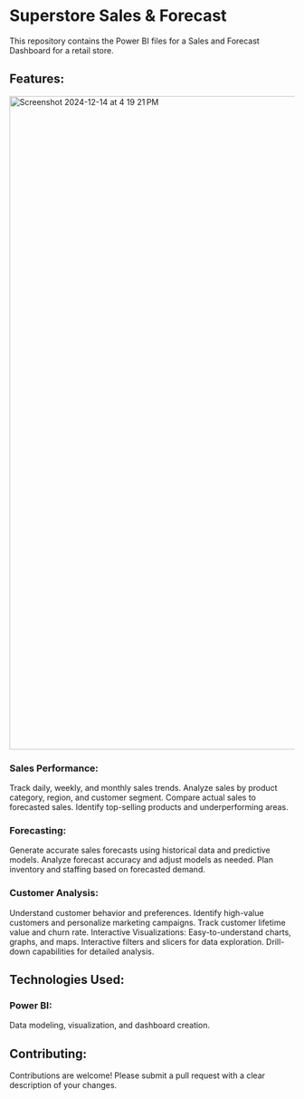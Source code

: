 # Superstore Sales & Forecast

This repository contains the Power BI files for a Sales and Forecast Dashboard for a retail store.

## Features:

<img width="1154" alt="Screenshot 2024-12-14 at 4 19 21 PM" src="https://github.com/user-attachments/assets/0cf4cea8-451a-44cd-a13b-a04e582beddb" />

### Sales Performance:
Track daily, weekly, and monthly sales trends.
Analyze sales by product category, region, and customer segment.
Compare actual sales to forecasted sales.
Identify top-selling products and underperforming areas.
### Forecasting:
Generate accurate sales forecasts using historical data and predictive models.
Analyze forecast accuracy and adjust models as needed.
Plan inventory and staffing based on forecasted demand.
### Customer Analysis:
Understand customer behavior and preferences.
Identify high-value customers and personalize marketing campaigns.
Track customer lifetime value and churn rate.
Interactive Visualizations:
Easy-to-understand charts, graphs, and maps.
Interactive filters and slicers for data exploration.
Drill-down capabilities for detailed analysis.
## Technologies Used:
### Power BI: 
Data modeling, visualization, and dashboard creation.

## Contributing:
Contributions are welcome! Please submit a pull request with a clear description of your changes.
